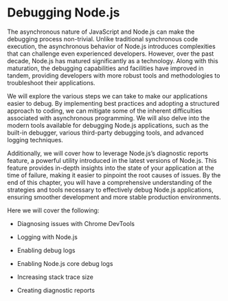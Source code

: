 # Debugging Node.js

The asynchronous nature of JavaScript and Node.js can make the debugging process non-trivial.
Unlike traditional synchronous code execution, the asynchronous behavior of Node.js introduces
complexities that can challenge even experienced developers. However, over the past decade, Node.js
has matured significantly as a technology. Along with this maturation, the debugging capabilities and
facilities have improved in tandem, providing developers with more robust tools and methodologies
to troubleshoot their applications.

We will explore the various steps we can take to make our applications easier to debug.
By implementing best practices and adopting a structured approach to coding, we can mitigate some
of the inherent difficulties associated with asynchronous programming. We will also delve into the
modern tools available for debugging Node.js applications, such as the built-in debugger, various
third-party debugging tools, and advanced logging techniques.

Additionally, we will cover how to leverage Node.js’s diagnostic reports feature, a powerful utility
introduced in the latest versions of Node.js. This feature provides in-depth insights into the state
of your application at the time of failure, making it easier to pinpoint the root causes of issues. By
the end of this chapter, you will have a comprehensive understanding of the strategies and tools
necessary to effectively debug Node.js applications, ensuring smoother development and more stable
production environments.

Here we will cover the following:

- Diagnosing issues with Chrome DevTools

- Logging with Node.js

- Enabling debug logs

- Enabling Node.js core debug logs

- Increasing stack trace size

- Creating diagnostic reports
